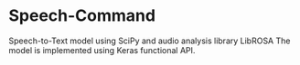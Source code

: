 # Speech-Command
Speech-to-Text model using SciPy and audio analysis library LibROSA
The model is implemented using Keras functional API.
